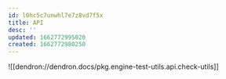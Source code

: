 ```yaml
---
id: l0hc5c7unwhl7e7z8vd7f5x
title: API
desc: ''
updated: 1662772995020
created: 1662772980250
---
```


![[dendron://dendron.docs/pkg.engine-test-utils.api.check-utils]]